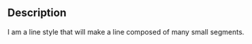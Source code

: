Description
--------------------
I am a line style that will make a line composed of many small segments.